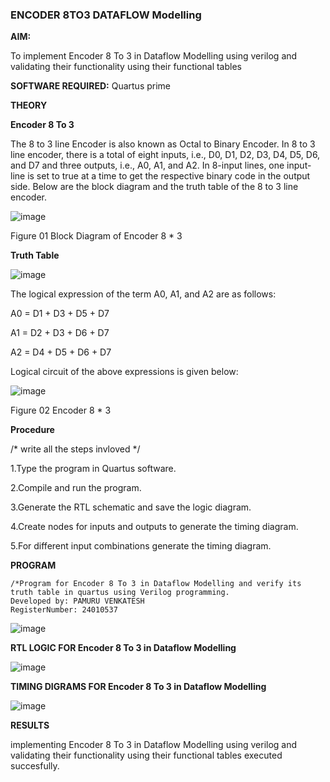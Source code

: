 ### ENCODER 8TO3 DATAFLOW Modelling

**AIM:**

To implement  Encoder 8 To 3 in Dataflow Modelling using verilog and validating their functionality using their functional tables

**SOFTWARE REQUIRED:** Quartus prime

**THEORY**

**Encoder 8 To 3**

The 8 to 3 line Encoder is also known as Octal to Binary Encoder. In 8 to 3 line encoder, there is a total of eight inputs, i.e., D0, D1, D2, D3, D4, D5, D6, and D7 and three outputs, i.e., A0, A1, and A2. In 8-input lines, one input-line is set to true at a time to get the respective binary code in the output side. Below are the block diagram and the truth table of the 8 to 3 line encoder.

![image](https://github.com/naavaneetha/ENCODER8TO3DATAFLOW/assets/154305477/0bc242c1-eb9e-4c47-afe5-30428470efc3)

Figure 01  Block Diagram of Encoder 8 * 3

**Truth Table**

![image](https://github.com/naavaneetha/ENCODER8TO3DATAFLOW/assets/154305477/35496b14-ae6e-4cd1-9abd-d6736b576575)

The logical expression of the term A0, A1, and A2 are as follows:

A0 = D1 + D3 + D5 + D7

A1 = D2 + D3 + D6 + D7

A2 = D4 + D5 + D6 + D7

Logical circuit of the above expressions is given below:

![image](https://github.com/naavaneetha/ENCODER8TO3DATAFLOW/assets/154305477/95acaee6-c873-4c75-89eb-ef09fb158053)

Figure 02  Encoder 8 * 3

**Procedure**

/* write all the steps invloved */

1.Type the program in Quartus software.


2.Compile and run the program.


3.Generate the RTL schematic and save the logic diagram.


4.Create nodes for inputs and outputs to generate the timing diagram.


5.For different input combinations generate the timing diagram.

**PROGRAM**
```
/*Program for Encoder 8 To 3 in Dataflow Modelling and verify its truth table in quartus using Verilog programming. 
Developed by: PAMURU VENKATESH
RegisterNumber: 24010537
```
![image](https://github.com/user-attachments/assets/2e831cf8-0f8b-4bb3-b331-5f39dfdfe177)


**RTL LOGIC FOR Encoder 8 To 3 in Dataflow Modelling**

![image](https://github.com/user-attachments/assets/98bafac2-5b18-4e1b-99fc-115e8d84ae19)


**TIMING DIGRAMS FOR Encoder 8 To 3 in Dataflow Modelling**

![image](https://github.com/user-attachments/assets/4e43bc43-51bb-44ac-87e5-e2112699329a)


**RESULTS**

implementing Encoder 8 To 3 in Dataflow Modelling using verilog and validating their functionality using their functional tables executed succesfully.



